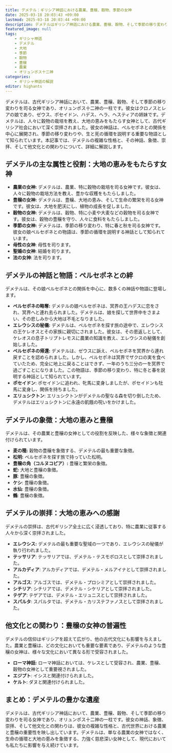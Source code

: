 ```yaml
---
title: デメテル：ギリシア神話における農業、豊穣、穀物、季節の女神
date: 2025-03-18 20:03:43 +09:00
lastmod: 2025-03-18 20:03:44 +09:00
description: デメテルはギリシア神話における農業、豊穣、穀物、そして季節の移り変わりを司る女神であり、オリュンポス十二神の一柱です。彼女は人々に穀物の栽培を教え、大地の恵みをもたらす女神として、古代ギリシア社会において深く崇拝されました。
featured_image: null
tags:
    - ギリシャ神話
    - デメテル
    - 大地
    - 季節
    - 穀物
    - 豊穣
    - 農業
    - オリュンポス十二神
categories:
    - ギリシャ神話の解説
editor: highants
---
```


デメテルは、古代ギリシア神話において、農業、豊穣、穀物、そして季節の移り変わりを司る女神であり、オリュンポス十二神の一柱です。彼女はクロノスとレアの娘であり、ゼウス、ポセイドン、ハデス、ヘラ、ヘスティアの姉妹です。デメテルは、人々に穀物の栽培を教え、大地の恵みをもたらす女神として、古代ギリシア社会において深く崇拝されました。彼女の神話は、ペルセポネとの関係を中心に展開され、季節の移り変わりや、生と死の循環を説明する重要な物語として知られています。本記事では、デメテルの複雑な性格と、その神話、象徴、崇拝、そして他文化との関わりについて、詳細に解説します。
<!--more-->

## デメテルの主な属性と役割：大地の恵みをもたらす女神

* **農業の女神:** デメテルは、農業、特に穀物の栽培を司る女神です。彼女は、人々に穀物の栽培方法を教え、豊かな収穫をもたらしました。
* **豊穣の女神:** デメテルは、豊穣、大地の恵み、そして生命の繁栄を司る女神です。彼女は、大地を肥沃にし、植物の成長を促しました。
* **穀物の女神:** デメテルは、穀物、特に小麦や大麦などの穀物を司る女神です。彼女は、穀物の豊穣を守り、人々に食料をもたらしました。
* **季節の女神:** デメテルは、季節の移り変わり、特に春と秋を司る女神です。彼女の娘ペルセポネとの物語は、季節の循環を説明する神話として知られています。
* **母性の女神**: 母性を司ります。
* **聖婚の女神**: 結婚を司ります。
* **法の女神**: 法を司ります。

## デメテルの神話と物語：ペルセポネとの絆

デメテルは、その娘ペルセポネとの関係を中心に、数多くの神話や物語に登場します。

* **ペルセポネの略奪:** デメテルの娘ペルセポネは、冥界の王ハデスに恋をされ、冥界へと連れ去られました。デメテルは、娘を探して世界中をさまよい、その悲しみから大地は不毛となりました。
* **エレウシスの秘儀:** デメテルは、ペルセポネを探す旅の途中で、エレウシスの王ケレオスとその家族に親切にされました。彼女は、その恩返しとして、ケレオスの息子トリプトレモスに農業の知識を教え、エレウシスの秘儀を創始しました。
* **ペルセポネの帰還:** デメテルは、ゼウスに訴え、ペルセポネを冥界から連れ戻すことを認められました。しかし、ペルセポネは冥界でザクロの実を食べていたため、完全に地上に戻ることはできず、一年のうち三分の一を冥界で過ごすことになりました。この物語は、季節の移り変わり、特に冬と春を説明する神話として知られています。
* **ポセイドン**: ポセイドンに追われ、牝馬に変身しましたが、ポセイドンも牡馬に変身し、関係を持ちました。
* **エリュシクトン**: エリュシクトンがデメテルの聖なる森を切り倒したため、デメテルはエリュシクトンに永遠の飢餓の呪いをかけました。

## デメテルの象徴：大地の恵みと豊穣

デメテルは、その農業と豊穣の女神としての役割を反映した、様々な象徴と関連付けられています。

* **麦の穂:** 穀物の豊穣を象徴する、デメテルの最も重要な象徴。
* **松明:** ペルセポネを探す旅で持っていた松明。
* **豊穣の角（コルヌコピア）:** 豊穣と繁栄の象徴。
* **蛇:** 大地と豊穣の象徴。
* **豚**: 豊穣の象徴。
* **ケシ**: 豊穣の象徴。
* **水仙**: 豊穣の象徴。
* **鶴**: 豊穣の象徴。

## デメテルの崇拝：大地の恵みへの感謝

デメテルの崇拝は、古代ギリシア全土に広く浸透しており、特に農業に従事する人々から深く崇拝されました。

* **エレウシス:** デメテルの最も重要な聖域の一つであり、エレウシスの秘儀が執り行われました。
* **テッサリア**: テッサリアでは、デメテル・テスモポロスとして崇拝されました。
* **アルカディア**: アルカディアでは、デメテル・メルアイナとして崇拝されました。
* **アルゴス**: アルゴスでは、デメテル・プロシミアとして崇拝されました。
* **シチリア**: シチリアでは、デメテル・シケリアとして崇拝されました。
* **テゲア**: テゲアでは、デメテル・エリュニスとして崇拝されました。
* **スパルタ**: スパルタでは、デメテル・カリステファノスとして崇拝されました。

## 他文化との関わり：豊穣の女神の普遍性

デメテルの信仰はギリシアを超えて広がり、他の古代文化にも影響を与えました。農業と豊穣は、どの文化においても重要な要素であり、デメテルのような豊穣の女神は、様々な文化において異なる形で受容されました。

* **ローマ神話:** ローマ神話においては、ケレスとして受容され、農業、豊穣、穀物の女神として重要視されました。
* **エジプト**: イシスと関連付けられました。
* **ケルト**: ダヌと関連付けられました。

## まとめ：デメテルの豊かな遺産

デメテルは、古代ギリシア神話において、農業、豊穣、穀物、そして季節の移り変わりを司る女神であり、オリュンポス十二神の一柱です。彼女の神話、象徴、崇拝、そして他文化との関わりは、彼女の複雑な性格と、古代世界における農業と豊穣の重要性を映し出しています。デメテルは、単なる農業の女神ではなく、生命の循環と大地の恵みを象徴する、力強く慈悲深い女神として、現代においても私たちに影響を与え続けています。
